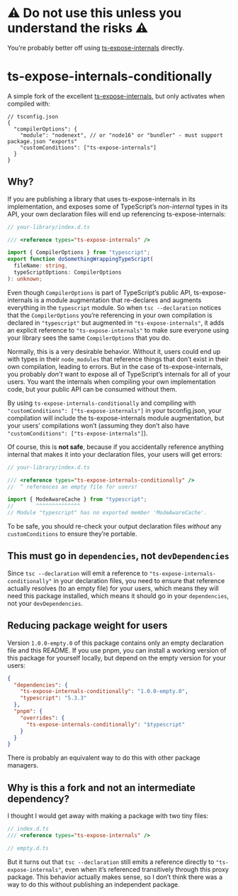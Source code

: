 # ⚠️ Do not use this unless you understand the risks ⚠️

You’re probably better off using [ts-expose-internals](https://github.com/nonara/ts-expose-internals) directly.

# ts-expose-internals-conditionally

A simple fork of the excellent [ts-expose-internals](https://github.com/nonara/ts-expose-internals), but only activates when compiled with:

```json5
// tsconfig.json
{
  "compilerOptions": {
    "module": "nodenext", // or "node16" or "bundler" - must support package.json "exports"
    "customConditions": ["ts-expose-internals"]
  }
}
```

## Why?

If you are publishing a library that uses ts-expose-internals in its implementation, and exposes some of TypeScript’s _non-internal_ types in its API, your own declaration files will end up referencing ts-expose-internals:

```ts
// your-library/index.d.ts

/// <reference types="ts-expose-internals" />

import { CompilerOptions } from "typescript";
export function doSomethingWrappingTypeScript(
  fileName: string,
  typeScriptOptions: CompilerOptions
): unknown;
```

Even though `CompilerOptions` is part of TypeScript’s public API, ts-expose-internals is a module augmentation that re-declares and augments everything in the `typescript` module. So when `tsc --declaration` notices that the `CompilerOptions` you’re referencing in your own compilation is declared in `"typescript"` but augmented in `"ts-expose-internals"`, it adds an explicit reference to `"ts-expose-internals"` to make sure everyone using your library sees the same `CompilerOptions` that you do.

Normally, this is a very desirable behavior. Without it, users could end up with types in their `node_modules` that reference things that don’t exist in their own compilation, leading to errors. But in the case of ts-expose-internals, you probably _don’t_ want to expose all of TypeScript’s internals for all of your users. You want the internals when compiling your own implementation code, but your public API can be consumed without them.

By using `ts-expose-internals-conditionally` and compiling with `"customConditions": ["ts-expose-internals"]` in your tsconfig.json, your compilation will include the ts-expose-internals module augmentation, but your users’ compilations won’t (assuming they don’t also have `"customConditions": ["ts-expose-internals"]`).

Of course, this is **not safe**, because if you accidentally reference anything internal that makes it into your declaration files, your users will get errors:

```ts
// your-library/index.d.ts

/// <reference types="ts-expose-internals-conditionally" />
//  ^ references an empty file for users!

import { ModeAwareCache } from "typescript";
//       ^^^^^^^^^^^^^^
// Module "typescript" has no exported member 'ModeAwareCache'.
```

To be safe, you should re-check your output declaration files _without_ any `customConditions` to ensure they’re portable.

## This must go in `dependencies`, not `devDependencies`

Since `tsc --declaration` will emit a reference to `"ts-expose-internals-conditionally"` in your declaration files, you need to ensure that reference actually resolves (to an empty file) for your users, which means they will need this package installed, which means it should go in your `dependencies`, not your `devDependencies`.

## Reducing package weight for users

Version `1.0.0-empty.0` of this package contains only an empty declaration file and this README. If you use pnpm, you can install a working version of this package for yourself locally, but depend on the empty version for your users:

```json
{
  "dependencies": {
    "ts-expose-internals-conditionally": "1.0.0-empty.0",
    "typescript": "5.3.3"
  },
  "pnpm": {
    "overrides": {
      "ts-expose-internals-conditionally": "$typescript"
    }
  }
}
```

There is probably an equivalent way to do this with other package managers.

## Why is this a fork and not an intermediate dependency?

I thought I would get away with making a package with two tiny files:

```ts
// index.d.ts
/// <reference types="ts-expose-internals" />
```

```ts
// empty.d.ts
```

But it turns out that `tsc --declaration` still emits a reference directly to `"ts-expose-internals"`, even when it’s referenced transitively through this proxy package. This behavior actually makes sense, so I don’t think there was a way to do this without publishing an independent package.
